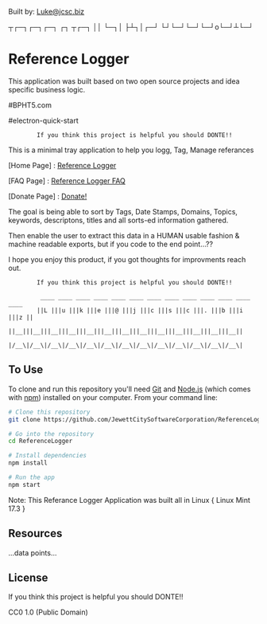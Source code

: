   Built by: Luke@jcsc.biz

 ┬┌─┐┌─┐┌─┐ ┌┐ ┬┌─┐
 ││  └─┐│   ├┴┐│┌─┘
└┘└─┘└─┘└─┘o└─┘┴└─┘

# Reference Logger
This application was built based on two open source projects and idea specific business logic.

   #BPHT5.com
   
   #electron-quick-start

            If you think this project is helpful you should DONTE!!
This is a minimal tray application to help you logg, Tag, Manage referances


[Home Page] : [Reference Logger](https://jewettcitysoftwarecorporation.github.io/ReferenceLogger/)

[FAQ Page] : [Reference Logger FAQ](https://jewettcitysoftwarecorporation.github.io/ReferenceLogger/FAQ.html)

[Donate Page] : [Donate!](https://jewettcitysoftwarecorporation.github.io/ReferenceLogger/Donate.html)


The goal is being able to sort by Tags, Date Stamps, Domains, Topics, keywords, descriptons, titles and all sorts-ed information gathered.

Then enable the user to extract this data in a HUMAN usable fashion & machine readable exports, but if you code to the end point...??

I hope you enjoy this product, if you got thoughts for improvments reach out.

            If you think this project is helpful you should DONTE!!
                        
             ____ ____ ____ ____ ____ ____ ____ ____ ____ ____ ____ ____ ____ 
            ||L |||u |||k |||e |||@ |||j |||c |||s |||c |||. |||b |||i |||z ||
            ||__|||__|||__|||__|||__|||__|||__|||__|||__|||__|||__|||__|||__||
            |/__\|/__\|/__\|/__\|/__\|/__\|/__\|/__\|/__\|/__\|/__\|/__\|/__\|


## To Use

To clone and run this repository you'll need [Git](https://git-scm.com) and [Node.js](https://nodejs.org/en/download/) (which comes with [npm](http://npmjs.com)) installed on your computer. From your command line:

 
```bash
# Clone this repository
git clone https://github.com/JewettCitySoftwareCorporation/ReferenceLogger

# Go into the repository
cd ReferenceLogger

# Install dependencies
npm install

# Run the app
npm start
```


Note: This Referance Logger Application was built all in Linux { Linux Mint 17.3 }

## Resources

...data points...

## License

If you think this project is helpful you should DONTE!!

CC0 1.0 (Public Domain)
